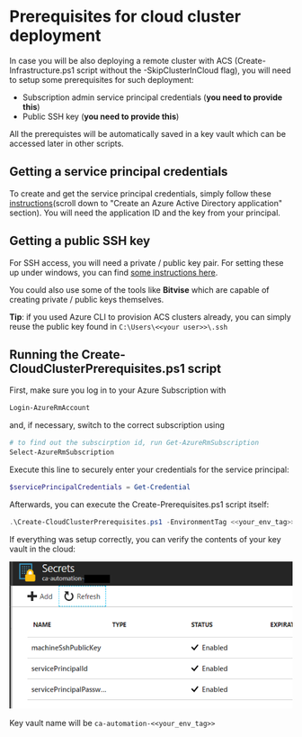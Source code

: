 # Prerequisites for cloud cluster deployment

In case you will be also deploying a remote cluster with ACS (Create-Infrastructure.ps1 script without the -SkipClusterInCloud flag), you will need to setup some prerequisites for such deployment:

- Subscription admin service principal credentials (**you need to provide this**)
- Public SSH key (**you need to provide this**)

All the prerequistes will be automatically saved in a key vault which can be accessed later in other scripts.

## Getting a service principal credentials

To create and get the service principal credentials, simply follow these [instructions](https://docs.microsoft.com/en-us/azure/azure-resource-manager/resource-group-create-service-principal-portal)(scroll down to "Create an Azure Active Directory application" section). You will need the application ID and the key from your principal.

## Getting a public SSH key

For SSH access, you will need a private / public key pair. For setting these up under windows, you can find [some instructions here](https://docs.microsoft.com/en-us/azure/virtual-machines/linux/ssh-from-windows).

You could also use some of the tools like **Bitvise** which are capable of creating private / public keys themselves. 

**Tip**: if you used Azure CLI to provision ACS clusters already, you can simply reuse the public key found in `C:\Users\<<your user>>\.ssh`

## Running the Create-CloudClusterPrerequisites.ps1 script

First, make sure you log in to your Azure Subscription with

```powershell
Login-AzureRmAccount
```

and, if necessary, switch to the correct subscription using

```powershell
# to find out the subscirption id, run Get-AzureRmSubscription
Select-AzureRmSubscription
```

Execute this line to securely enter your credentials for the service principal:

```powershell
$servicePrincipalCredentials = Get-Credential
```

Afterwards, you can execute the Create-Prerequisites.ps1 script itself: 

``` powershell
.\Create-CloudClusterPrerequisites.ps1 -EnvironmentTag <<your_env_tag>> -MachineSshPublicKey "ssh-rsa AAAA...6SkIQ0opBt" -ServicePrincipalCredentials $servicePrincipalCredentials
```

If everything was setup correctly, you can verify the contents of your key vault in the cloud:

![Secrets inside key vault](keyvault_with_secrets.png)

Key vault name will be `ca-automation-<<your_env_tag>>`